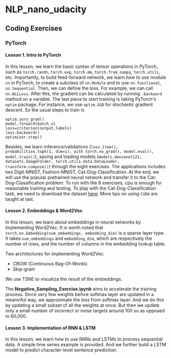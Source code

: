 # NLP_nano_udacity
## Coding Exercises

### PyTorch
#### Lesson 1. Intro to PyTorch
In this lesson, we learn the basic syntax of tensor operations in PyTorch, such as `torch.randn`, `torch.exp`, `torch.mm`, `torch.from_numpy`, `torch.utils`, etc. Importantly, to build feed-forward network, we learn how to use module `nn` in PyTorch, to create a subclass of `nn.Module` and to use `nn.functional`, `nn.Sequential`. Then, we can define the loss. For example, we can call `nn.NLLLoss`. After this, the gradient can be calculated by running `.backward` method on a variable. The last piece to start training is taking PyTorch's `optim` package. For instance, we use `optim.SGD` for stochastic gradient descent. So the usual steps to train is 
```
optim.zero_grad()
model.forward(batch_x)
loss=criterion(output,labels)
loss.backward()
optimizer.step()
```

Besides, we learn inference/validations (`loss.item(), probabilities.topk(1, dim=1), with torch.no_grad(), model.eval(), model.train()`), saving and loading models (`models.densenet121, datasets.ImageFolder, torch.utils.data.DataLoader, transform.compose()`) through the eight exercises. 
The applications includes two Digit-MNIST, Fashion-MNIST, Cat-Dog-Classification. At the end, we will use the popular pretrained neural network and transfer it to the Cat-Dog-Classification problem. 
To run with the 8 exercises, cpu is enough for reasonable training and testing. To play with the Cat-Dog-Classification task, we need to download the dataset [here](https://www.kaggle.com/c/dogs-vs-cats).
More tips on using `CUDA` are taught at last.


#### Lesson 2. Embeddings \& Word2Vec
In this lesson, we learn about embeddings in neural networks by Implementing Word2Vec. It is worth noted that `torch.nn.Embedding(num_embeddings, embedding_dim)` is a sparse layer type. It takes `num_embeddings` and `embedding_dim`, which are respectively the number of rows, and the number of columns in the embedding lookup table.

Two architectures for implementing Word2Vec:
* CBOW (Continuous Bag-Of-Words)
* Skip-gram

We use TSNE to visualiza the result of the embeddings.

The **Negative_Sampling_Exercise.ipynb** aims to accelerate the training process. Since very few weights before softmax layer are updated in a meaninful way, we approximate the loss from softmax layer. And we do this by updating a small subset of all the weights at once. But then we update only a small number of incorrect or noise targets around 100 so as opposed to 60,000.

#### Lesson 3. Implementation of RNN \& LSTM
In this lesson, we learn how to use RNNs and LSTMs to process sequential data. A simple time series example is provided. And we further build a LSTM model to predict character-level sentence prediction. 